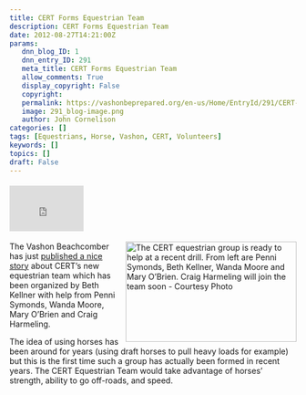 ```yaml
---
title: CERT Forms Equestrian Team
description: CERT Forms Equestrian Team
date: 2012-08-27T14:21:00Z
params:
   dnn_blog_ID: 1
   dnn_entry_ID: 291
   meta_title: CERT Forms Equestrian Team
   allow_comments: True
   display_copyright: False
   copyright: 
   permalink: https://vashonbeprepared.org/en-us/Home/EntryId/291/CERT-Forms-Equestrian-Team
   image: 291_blog-image.png
   author: John Cornelison
categories: []
tags: [Equestrians, Horse, Vashon, CERT, Volunteers]
keywords: []
topics: []
draft: False
---
```


<div class="wlWriterHeaderFooter" style="padding-bottom: 4px; margin: 0px; padding-left: 0px; padding-right: 0px; float: none; padding-top: 4px;"><iframe src="http://www.facebook.com/widgets/like.php?href=http://vashonbeprepared.org/News/Blogs/VashonPreparedness/tabid/164/EntryId/291/CERT-Forms-Equestrian-Team.aspx" frameborder="0" scrolling="no" style="width: 130px; height: 80px;border: medium none;"></iframe></div>
<p><img width="300" height="176" title="The CERT equestrian group is ready to help at a recent drill. From left are Penni Symonds, Beth Kellner, Wanda Moore and Mary O&rsquo;Brien. Craig Harmeling will join the team soon" align="right" style="margin: 0px 0px 5px 5px; display: inline; float: right;border: 0px solid;" alt="The CERT equestrian group is ready to help at a recent drill. From left are Penni Symonds, Beth Kellner, Wanda Moore and Mary O&rsquo;Brien. Craig Harmeling will join the team soon - Courtesy Photo" src="http://media.pnwlocalnews.com/images/600*351/76292vashonCERThorsefolks-web.jpg" />The Vashon Beachcomber has just <a href="http://www.vashonbeachcomber.com/news/166944596.html" target="_blank">published a nice story</a> about CERT&rsquo;s new equestrian team which has been organized by Beth Kellner with help from Penni Symonds, Wanda Moore, Mary O&rsquo;Brien and Craig Harmeling.</p>
<p>The idea of using horses has been around for years (using draft horses to pull heavy loads for example) but this is the first time such a group has actually been formed in recent years. The CERT Equestrian Team would take advantage of horses&rsquo; strength, ability to go off-roads, and speed.</p>
